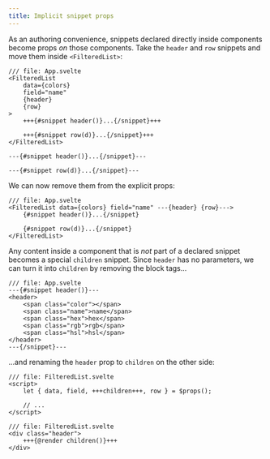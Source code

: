 ```yaml
---
title: Implicit snippet props
---
```


As an authoring convenience, snippets declared directly inside components become props _on_ those components. Take the `header` and `row` snippets and move them inside `<FilteredList>`:

```svelte
/// file: App.svelte
<FilteredList
	data={colors}
	field="name"
	{header}
	{row}
>
	+++{#snippet header()}...{/snippet}+++

	+++{#snippet row(d)}...{/snippet}+++
</FilteredList>

---{#snippet header()}...{/snippet}---

---{#snippet row(d)}...{/snippet}---
```

We can now remove them from the explicit props:

```svelte
/// file: App.svelte
<FilteredList data={colors} field="name" ---{header} {row}--->
	{#snippet header()}...{/snippet}

	{#snippet row(d)}...{/snippet}
</FilteredList>
```

Any content inside a component that is _not_ part of a declared snippet becomes a special `children` snippet. Since `header` has no parameters, we can turn it into `children` by removing the block tags...

```svelte
/// file: App.svelte
---{#snippet header()}---
<header>
	<span class="color"></span>
	<span class="name">name</span>
	<span class="hex">hex</span>
	<span class="rgb">rgb</span>
	<span class="hsl">hsl</span>
</header>
---{/snippet}---
```

...and renaming the `header` prop to `children` on the other side:

```svelte
/// file: FilteredList.svelte
<script>
	let { data, field, +++children+++, row } = $props();

	// ...
</script>
```

```svelte
/// file: FilteredList.svelte
<div class="header">
	+++{@render children()}+++
</div>
```
